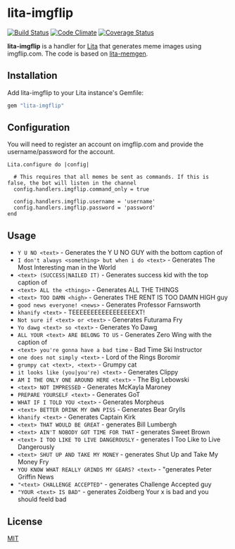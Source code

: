 # lita-imgflip

[![Build
Status](https://travis-ci.org/henrrrik/lita-imgflip.svg?branch=master)](https://travis-ci.org/henrrrik/lita-imgflip)
[![Code Climate](https://codeclimate.com/github/henrrrik/lita-imgflip.png)](https://codeclimate.com/github/henrrrik/lita-imgflip)
[![Coverage Status](https://coveralls.io/repos/henrrrik/lita-imgflip/badge.png)](https://coveralls.io/r/henrrrik/lita-imgflip)

**lita-imgflip** is a handler for [Lita](https://github.com/jimmycuadra/lita) that generates meme images using imgflip.com. The code is based on [lita-memgen](https://github.com/webdestroya/lita-memegen).

## Installation

Add lita-imgflip to your Lita instance's Gemfile:

``` ruby
gem "lita-imgflip"
```

## Configuration

You will need to register an account on imgflip.com and provide the username/password for the account.

```
Lita.configure do |config|

  # This requires that all memes be sent as commands. If this is false, the bot will listen in the channel
  config.handlers.imgflip.command_only = true

  config.handlers.imgflip.username = 'username'
  config.handlers.imgflip.password = 'password'
end
```

## Usage


* `Y U NO <text>` - Generates the Y U NO GUY with the bottom caption of <text>
* `I don't always <something> but when i do <text>` - Generates The Most Interesting man in the World 
* `<text> (SUCCESS|NAILED IT)` - Generates success kid with the top caption of <text>
* `<text> ALL the <things>` - Generates ALL THE THINGS
* `<text> TOO DAMN <high>` - Generates THE RENT IS TOO DAMN HIGH guy
* `good news everyone! <news>` - Generates Professor Farnsworth
* `khanify <text>` - TEEEEEEEEEEEEEEEEEXT!
* `Not sure if <text> or <text>` - Generates Futurama Fry
* `Yo dawg <text> so <text>` - Generates Yo Dawg
* `ALL YOUR <text> ARE BELONG TO US` - Generates Zero Wing with the caption of <text>
* `<text> you're gonna have a bad time` - Bad Time Ski Instructor
* `one does not simply <text>` - Lord of the Rings Boromir
* `grumpy cat <text>, <text>` - Grumpy cat
* `it looks like (you|you're) <text>` - Generates Clippy
* `AM I THE ONLY ONE AROUND HERE <text>` - The Big Lebowski
* `<text> NOT IMPRESSED` - Generates McKayla Maroney
* `PREPARE YOURSELF <text>` - Generates GoT
* `WHAT IF I TOLD YOU <text>` - Generates Morpheus
* `<text> BETTER DRINK MY OWN PISS` - Generates Bear Grylls
* `khanify <text>` - Generates Captain Kirk
* `<text> THAT WOULD BE GREAT` - generates Bill Lumbergh
* `<text> AIN'T NOBODY GOT TIME FOR THAT` - generates Sweet Brown
* `<text> I TOO LIKE TO LIVE DANGEROUSLY` - generates I Too Like to Live Dangerously
* `<text> SHUT UP AND TAKE MY MONEY` - generates Shut Up and Take My Money Fry
* `YOU KNOW WHAT REALLY GRINDS MY GEARS? <text>` - "generates Peter Griffin News
* `"<text> CHALLENGE ACCEPTED"` - generates Challenge Accepted guy
* `"YOUR <text> IS BAD"` - generates Zoidberg Your x is bad and you should feeld bad


## License

[MIT](http://opensource.org/licenses/MIT)
